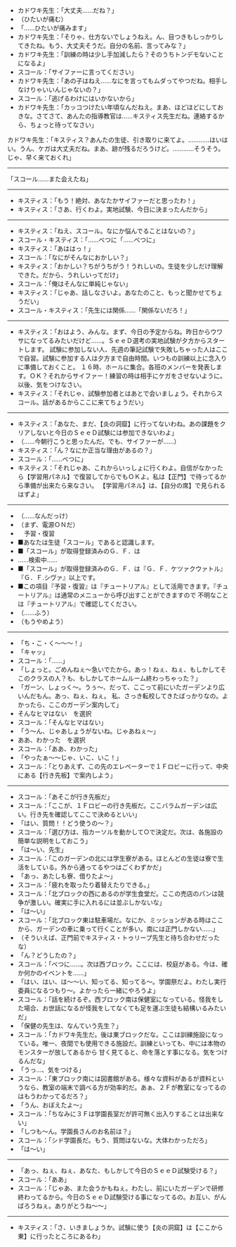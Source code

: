 + カドワキ先生：「大丈夫……だね？」
+ （ひたいが痛む）
+ 「……ひたいが痛みます」
+ カドワキ先生：「そりゃ、仕方ないでしょうねえ。ん、目つきもしっかりしてきたね。もう、大丈夫そうだ。自分の名前、言ってみな？」
+ カドワキ先生：「訓練の時は少し手加減したら？そのうちトンデモないことになるよ」
+ スコール：「サイファーに言ってください」
+ カドワキ先生：「あの子はねえ……なにを言ってもムダってやつだね。相手しなけりゃいいんじゃないの？」
+ スコール：「逃げるわけにはいかないから」
+ カドワキ先生：「カッコつけたい年頃なんだねえ。まあ、ほどほどにしておきな。さてさて、あんたの指導教官は……キスティス先生だね。連絡するから、ちょっと待ってなさい」

カドワキ先生：「キスティス？あんたの生徒、引き取りに来てよ。…………はいはい。うん、ケガは大丈夫だね。まあ、跡が残るだろうけど。…………そうそう。じゃ、早く来ておくれ」

---

「スコール……また会えたね」

---

+ キスティス：「もう！絶対、あなたかサイファーだと思ったわ！」
+ キスティス：「さあ、行くわよ。実地試験、今日に決まったんだから」

---

+ キスティス：「ねえ、スコール。なにか悩んでることはないの？」
+ スコール・キスティス：「……べつに「……べつに」
+ キスティス：「あははっ！」
+ スコール：「なにがそんなにおかしい？」
+ キスティス：「おかしい？ちがうちがう！うれしいの。生徒を少しだけ理解できた。だから、うれしいってだけ」
+ スコール：「俺はそんなに単純じゃない」
+ キスティス：「じゃあ、話しなさいよ。あなたのこと、もっと聞かせてちょうだい」
+ スコール・キスティス：「先生には関係……「関係ないだろ！」

---

+ キスティス：「おはよう、みんな。まず、今日の予定からね。昨日からウワサになってるみたいだけど……。ＳｅｅＤ選考の実地試験が夕方からスタートします。 試験に参加しない人、先週の筆記試験で失敗しちゃった人はここで自習。試験に参加する人は夕方まで自由時間。いつもの訓練以上に念入りに準備しておくこと。 １６時、ホールに集合。各班のメンバーを発表します。ＯＫ？それからサイファー！練習の時は相手にケガをさせないように。以後、気をつけなさい。
+ キスティス：「それじゃ、試験参加者とはあとで会いましょう。それからスコール。話があるからここに来てちょうだい」

---

+ キスティス：「あなた、まだ、【炎の洞窟】に行ってないわね。あの課題をクリアしないと今日のＳｅｅＤ試験には参加できないわよ」
+ （……今朝行こうと思ったんだ。でも、サイファーが……）
+ キスティス：「ん？なにか正当な理由があるの？」
+ スコール：「……べつに」
+ キスティス：「それじゃあ、これからいっしょに行くわよ。自信がなかったら【学習用パネル】で復習してからでもＯＫよ。私は【正門】で待ってるから準備が出来たら来なさい。 【学習用パネル】は、【自分の席】で見られるはずよ」

---

+ （……なんだっけ）
+ （まず、電源ＯＮだ）
+ 　予習・復習
+ ■あなたは生徒「スコール」であると認識します。
+ ■「スコール」が取得登録済みのＧ．Ｆ．は
+ ……検索中……
+ ■「スコール」が取得登録済みのＧ．Ｆ．は『Ｇ．Ｆ．ケツァクウァトル』『Ｇ．Ｆ.シヴァ』以上です。
+ ■この項目『予習・復習』は『チュートリアル』として活用できます。『チュートリアル』は通常のメニューから呼び出すことができますので 不明なことは『チュートリアル』で確認してください。
+ （……ふう）
+ （もうやめよう）

---

+ 「ち・こ・く～～～！」
+ 「キャッ」
+ スコール：「……」
+ 「しょっと。ごめんねぇ～急いでたから。あっ！ねぇ、ねぇ、もしかしてそこのクラスの人？も、もしかしてホームルーム終わっちゃった？」
+ 「ガーン、しょっく～。うぅ～、だって、ここって前にいたガーデンより広いんだもん。あっ、ねぇ、ねぇ。 私、さっき転校してきたばっかりなの。よかったら、ここのガーデン案内して」
+ そんなヒマはない　を選択
+ スコール：「そんなヒマはない」
+ 「う～ん、じゃあしょうがないね。じゃあねぇ～」
+ ああ、わかった　を選択
+ スコール：「ああ、わかった」
+ 「やったぁ～～じゃ、いこ、いこ！」
+ スコール：「とりあえず、この先のエレベーターで１Ｆロビーに行って、中央にある【行き先板】で案内しよう」

---

+ スコール：「あそこが行き先板だ」
+ スコール：「ここが、１Ｆロビーの行き先板だ。ここバラムガーデンは広い。行き先を確認してここで決めるといい」
+ 「はい、質問！！どう使うの～？」
+ スコール：「選び方は、指カーソルを動かして○で決定だ。次は、各施設の簡単な説明をしておこう」
+ 「は～い、先生」
+ スコール：「このガーデンの北には学生寮がある。ほとんどの生徒は寮で生活をしている。外から通ってるやつはごくわずかだ」
+ 「あっ、あたしも寮、借りたよ～」
+ スコール：「疲れを取ったり着替えたりできる。」
+ スコール：「北ブロックの西にあるのが学生食堂だ。ここの売店のパンは競争が激しい。確実に手に入れるには並ぶしかないな」
+ 「は～い」
+ スコール：「北ブロック東は駐車場だ。なにか、ミッションがある時はここから、ガーデンの車に乗って行くことが多い。南には正門しかない……」
+ （そういえば、正門前でキスティス・トゥリープ先生と待ち合わせだったな）
+ 「ん？どうしたの？」
+ スコール：「べつに……。次は西ブロック。ここには、校庭がある。今は、確か何かのイベントを……」
+ 「はい、はい、は～～い、知ってる、知ってる～。学園祭だよ。わたし実行委員になるつもり～。よかったら一緒にやろうよ」
+ スコール：「話を続けるぞ。西ブロック南は保健室になっている。怪我をした場合、お世話になるが怪我をしてなくても足を運ぶ生徒も結構いるみたいだ」
+ 「保健の先生は、なんていう先生？」
+ スコール：「カドワキ先生だ。後は東ブロックだな。ここは訓練施設になっている。唯一、夜間でも使用できる施設だ。訓練といっても、中には本物のモンスターが放してあるから 甘く見てると、命を落とす事になる。気をつけるんだな」
+ 「うっ…、気をつける」
+ スコール：「東ブロック南には図書館がある。様々な資料があるが資料というなら、教室の端末で調べる方が効率的だ。あぁ、２Ｆが教室になってるのはもうわかってるだろ？」
+ 「うん、おぼえたよ～」
+ スコール：「ちなみに３Ｆは学園長室だが許可無く出入りすることは出来ない」
+ 「しつも～ん。学園長さんのお名前は？」
+ スコール：「シド学園長だ。もう、質問はないな。大体わかっただろ」
+ 「は～い」

---

+ 「あっ、ねぇ、ねぇ、あなた、もしかして今日のＳｅｅＤ試験受ける？」
+ スコール：「ああ」
+ スコール：「じゃあ、また会うかもねぇ。わたし、前にいたガーデンで研修終わってるから。今日のＳｅｅＤ試験受ける事になってるの。お互い、がんばろうねぇ。ありがとうね～～」

---

+ キスティス：「さ、いきましょうか。試験に使う【炎の洞窟】は【ここから東】に行ったところにあるわ」
